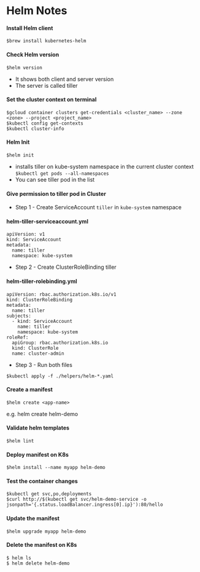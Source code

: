 # Helm Notes

#### Install Helm client
```
$brew install kubernetes-helm
```

#### Check Helm version
```
$helm version
```
- It shows both client and server version
- The server is called tiller

#### Set the cluster context on terminal
```
$gcloud container clusters get-credentials <cluster_name> --zone <zone> --project <project_name>
$kubectl config get-contexts
$kubectl cluster-info
```

#### Helm Init
```
$helm init
```
- installs tiller on kube-system namespace in the current cluster context
	`$kubectl get pods --all-namespaces`
- You can see tiller pod in the list

#### Give permission to tiller pod in Cluster

- Step 1 - Create ServiceAccount `tiller` in `kube-system` namespace
#### helm-tiller-serviceaccount.yml
```
apiVersion: v1
kind: ServiceAccount
metadata:
  name: tiller
  namespace: kube-system
```

- Step 2 - Create ClusterRoleBinding tiller
#### helm-tiller-rolebinding.yml
```
apiVersion: rbac.authorization.k8s.io/v1
kind: ClusterRoleBinding
metadata:
  name: tiller
subjects:
  - kind: ServiceAccount
    name: tiller
    namespace: kube-system
roleRef:
  apiGroup: rbac.authorization.k8s.io
  kind: ClusterRole
  name: cluster-admin
```

- Step 3 - Run both files
```
$kubectl apply -f ./helpers/helm-*.yaml
```

#### Create a manifest
```
$helm create <app-name>
```
e.g. helm create helm-demo

<update the templates as you wish>

#### Validate helm templates
```
$helm lint
```

#### Deploy manifest on K8s
```
$helm install --name myapp helm-demo
```

#### Test the container changes
```
$kubectl get svc,po,deployments
$curl http://$(kubectl get svc/helm-demo-service -o jsonpath='{.status.loadBalancer.ingress[0].ip}'):80/hello
```

#### Update the manifest
```
$helm upgrade myapp helm-demo
```

#### Delete the manifest on K8s
```
$ helm ls
$ helm delete helm-demo
```
